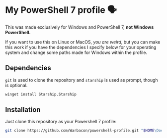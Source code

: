 # My PowerShell 7 profile 🗣️

This was made exclusively for Windows and PowerShell 7, **not Windows
PowerShell.**

If you want to use this on Linux or MacOS, *you are weird*, but you can make
this work if you have the dependencies I specify below for your operating
system and change some paths made for Windows within the profile.

## Dependencies

``git`` is used to clone the repository and ``starship`` is used as prompt,
though is optional.

```sh
winget install Starship.Starship
```

## Installation

Just clone this repository as your Powershell 7 profile:

```sh
git clone https://github.com/Warbacon/powershell-profile.git "$HOME\Documents\Powershell"
```

